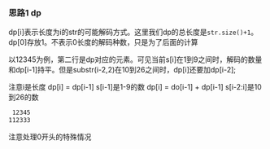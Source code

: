 ### 思路1 dp

dp[i]表示长度为i的str的可能解码方式。这里我们dp的总长度是`str.size()+1`。dp[0]存放1。不表示0长度的解码种数，只是为了后面的计算

以12345为例，第二行是dp对应的元素。可见当前s[i]在1到9之间时，解码的数量和dp[i-1]持平。但是substr(i-2,2)在10到26之间时，dp[i]还要加dp[i-2];


注意i是长度
dp[i] = dp[i-1]              s[i-1]是1-9的数
dp[i] = do[i-1] + dp[i-1]    s[i-2:i]是10到26的数

```txt
 12345
112333
```

注意处理0开头的特殊情况

